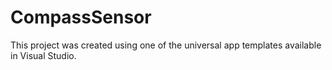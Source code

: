 # CompassSensor
This project was created using one of the universal app templates available in Visual Studio. 
